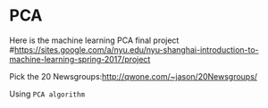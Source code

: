 # PCA
  Here is the machine learning PCA final project
  #https://sites.google.com/a/nyu.edu/nyu-shanghai-introduction-to-machine-learning-spring-2017/project

  Pick the 20 Newsgroups:http://qwone.com/~jason/20Newsgroups/
  
  Using `PCA algorithm`
